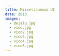 ```yaml
---
title: Miscellaneous UI
date: 2013
images:
  - dejalu.jpg
  - vico.jpg
  - vico2.jpg
  - vico3.jpg
  - vico4.jpg
  - vico5.jpg
---
```

